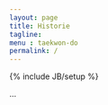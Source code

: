 ```yaml
---
layout: page
title: Historie
tagline: 
menu : taekwon-do
permalink: /
---
```

{% include JB/setup %}

...